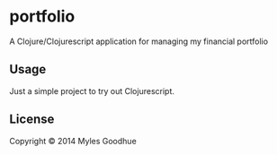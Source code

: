 # portfolio

A Clojure/Clojurescript application for managing my financial portfolio

## Usage

Just a simple project to try out Clojurescript.

## License

Copyright © 2014 Myles Goodhue
